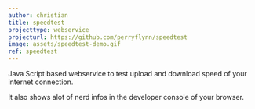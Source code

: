 ```yaml
---
author: christian
title: speedtest
projecttype: webservice
projecturl: https://github.com/perryflynn/speedtest
image: assets/speedtest-demo.gif
ref: speedtest
---
```


Java Script based webservice to test upload and download speed
of your internet connection. 

It also shows alot of nerd infos in the developer console 
of your browser.
